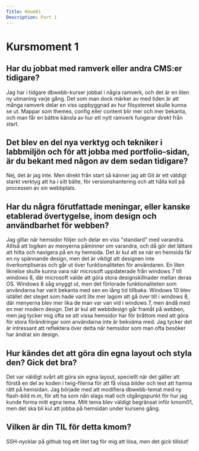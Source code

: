 ```yaml
---
Title: Kmom01
Description: Part 1
---
```


Kursmoment 1
==================

## Har du jobbat med ramverk eller andra CMS:er tidigare?

Jag har i tidgare dbwebb-kurser jobbat i några ramverk, och det är en liten ny utmaning varje gång. Det som man dock märker av med tiden är att många ramverk delar en viss uppbyggnad av hur filsystemet skulle kunna se ut. Mappar som themes, config eller content blir mer och mer bekanta, och man får en bättre känsla av hur ett nytt ramverk fungerar direkt från start.

## Det blev en del nya verktyg och tekniker i labbmiljön och för att jobba med portfolio-sidan, är du bekant med någon av dem sedan tidigare?

Nej, det är jag inte. Men direkt från start så känner jag att Git är ett väldigt starkt verktyg att ha i sitt bälte, för versionshantering och att hålla koll på processen av sin webbplats.

## Har du några förutfattade meningar, eller kanske etablerad övertygelse, inom design och användbarhet för webben?

Jag gillar när hemsidor följer och delar en viss "standard" med varandra. Alltså att logiken av menyerna påminner om varandra, och då gör det lättare att hitta och navigera på en ny hemsida. Det är kul att se när en hemsida får en ny spännande design, men det är viktigt att designen inte överkompliseras och går ut över funktionaliteten för användaren. En liten liknelse skulle kunna vara när microsoft uppdaterade från windows 7 till windows 8, där microsoft valde att göra stora designskillnader mellan deras OS. Windows 8 såg snyggt ut, men det förlorade funktionaliteten som användarna har varit bekanta med sen en lång tid tillbaka. Windows 10 blev istället det steget som hade varit lite mer lagom att gå över till i windows 8, där menyerna blev mer lika de man var van vid i windows 7, men ändå med en mer modern design.
Det är kul att webbdesign går framåt på webben, men jag tycker mig ofta se att vissa hemsidor har för bråttom med att göra för stora förändringar som användarna inte är bekväma med. Jag tycker det är intressant att reflektera över detta när hemsidor som man ofta besöker har ändrat sin design.

## Hur kändes det att göra din egna layout och styla den? Gick det bra?

Det var väldigt svårt att göra sin egna layout, speciellt när det gäller att förstå en del av koden i twig-filerna för att få vissa bilder och text att hamna rätt på hemsidan. Jag började med att modifiera dbwebb-temat med ny flash-bild m.m, för att ha som nån slags mall och utgångspunkt för hur jag kunde forma mitt egna tema. Mitt tema blev väldigt begränsat inför kmom01, men det ska bli kul att jobba på hemsidan under kursens gång.

## Vilken är din TIL för detta kmom?

SSH-nycklar på github tog ett litet tag för mig att lösa, men det gick tillslut!
